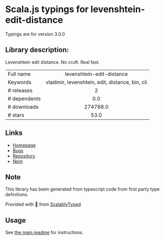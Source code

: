 
# Scala.js typings for levenshtein-edit-distance

Typings are for version 3.0.0

## Library description:
Levenshtein edit distance. No cruft. Real fast.

|                    |                 |
| ------------------ | :-------------: |
| Full name          | levenshtein-edit-distance |
| Keywords           | vladimir, levenshtein, edit, distance, bin, cli |
| # releases         | 2 |
| # dependents       | 0.0 |
| # downloads        | 274788.0 |
| # stars            | 53.0 |

## Links
- [Homepage](https://words.github.io/levenshtein-edit-distance/)
- [Bugs](https://github.com/words/levenshtein-edit-distance/issues)
- [Repository](https://github.com/words/levenshtein-edit-distance)
- [Npm](https://www.npmjs.com/package/levenshtein-edit-distance)
    


## Note
This library has been generated from typescript code from first party type definitions.

Provided with :purple_heart: from [ScalablyTyped](https://github.com/oyvindberg/ScalablyTyped)

## Usage
See [the main readme](../../readme.md) for instructions.


